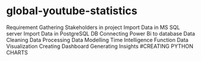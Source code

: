 # global-youtube-statistics
Requirement Gathering
Stakeholders in project
Import Data in MS SQL server
Import Data in PostgreSQL DB
Connecting Power Bi to database
Data Cleaning
Data Processing
Data Modelling
Time Intelligence Function
Data Visualization
Creating Dashboard
Generating Insights
 #CREATING  PYTHON CHARTS
